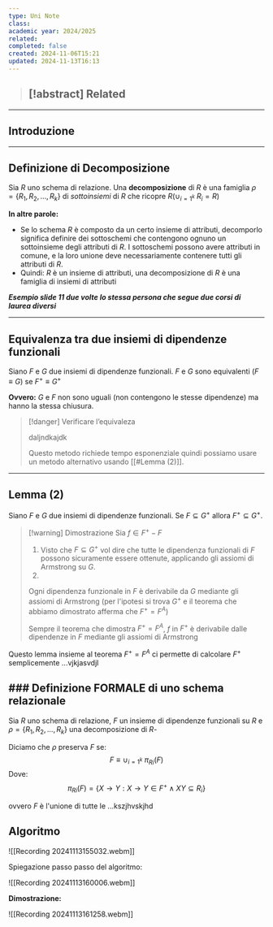 ```yaml
---
type: Uni Note
class: 
academic year: 2024/2025
related: 
completed: false
created: 2024-11-06T15:21
updated: 2024-11-13T16:13
---
```

>[!abstract] Related
>- 

---
## Introduzione



---
## Definizione di Decomposizione

Sia $R$ uno schema di relazione. Una **decomposizione** di $R$ è una famiglia $\rho = \{ R_{1}, R_{2} , \dots, R_{k}\}$ di *sottoinsiemi* di $R$ che ricopre $R ( \cup_{i=1^{k}} \ R_{i} = R)$

**In altre parole:** 
- Se lo schema $R$ è composto da un certo insieme di attributi, decomporlo significa definire dei sottoschemi che contengono ognuno un sottoinsieme degli attributi di $R$. I sottoschemi possono avere attributi in comune, e la loro unione deve necessariamente contenere tutti gli attributi di $R$.
- Quindi: $R$ è un insieme di attributi, una decomposizione di $R$ è una famiglia di insiemi di attributi

***Esempio slide 11 due volte lo stessa persona che segue due corsi di laurea diversi***

---
## Equivalenza tra due insiemi di dipendenze funzionali


Siano $F$ e $G$ due insiemi di dipendenze funzionali. $F$ e $G$ sono equivalenti ($F \equiv G$) se $F^{+} \equiv G^{+}$

**Ovvero:** $G$ e $F$ non sono uguali (non contengono le stesse dipendenze) ma hanno la stessa chiusura.

>[!danger] Verificare l’equivaleza
>
>daljndkajdk
>
>Questo metodo richiede tempo esponenziale quindi possiamo usare un metodo alternativo usando [[#Lemma (2)]].

---
## Lemma (2)

Siano $F$ e $G$ due insiemi di dipendenze funzionali. Se $F \subseteq G^{+}$ allora $F^{+} \subseteq G^{+}$.

>[!warning] Dimostrazione
>Sia $f \in F^{+} - F$
>
>1. Visto che $F \subseteq G^{+}$ vol dire che tutte le dipendenza funzionali di $F$ possono sicuramente essere ottenute, applicando gli assiomi di Armstrong su $G$.
>2. 
>
>Ogni dipendenza funzionale in $F$ è derivabile da $G$ mediante gli assiomi di Armstrong (per l'ipotesi si trova $G^{+}$ e il teorema che abbiamo dimostrato afferma che $F^{+} = F^{A}$)
>
>Sempre il teorema che dimostra $F^{+} = F^{A}$, $f$  in $F^{+}$ è derivabile dalle dipendenze in $F$ mediante gli assiomi di Armstrong

Questo lemma insieme al teorema $F^{+} = F^{A}$ ci permette di calcolare $F^{+}$ semplicemente ...vjkjasvdjl

## ### Definizione FORMALE di uno schema relazionale

Sia $R$ uno schema di relazione, $F$ un insieme di dipendenze funzionali su $R$ e $\rho  = \{ R_{1}, R_{2}, \dots, R_{k} \}$ una decomposizione di $R$-

Diciamo che $\rho$ preserva $F$ se:
$$F \equiv \cup_{i=1^{k}}\ \pi_{Ri}(F)$$
Dove:
$$
\pi_{Ri} (F) = \{ X \to Y: X \to  Y \in F^{+} \wedge XY \subseteq R_{i} \}
$$

ovvero $F$ è l'unione di tutte le ...kszjhvskjhd

## Algoritmo


![[Recording 20241113155032.webm]]

Spiegazione passo passo del algoritmo:

![[Recording 20241113160006.webm]]


**Dimostrazione:**

![[Recording 20241113161258.webm]]

